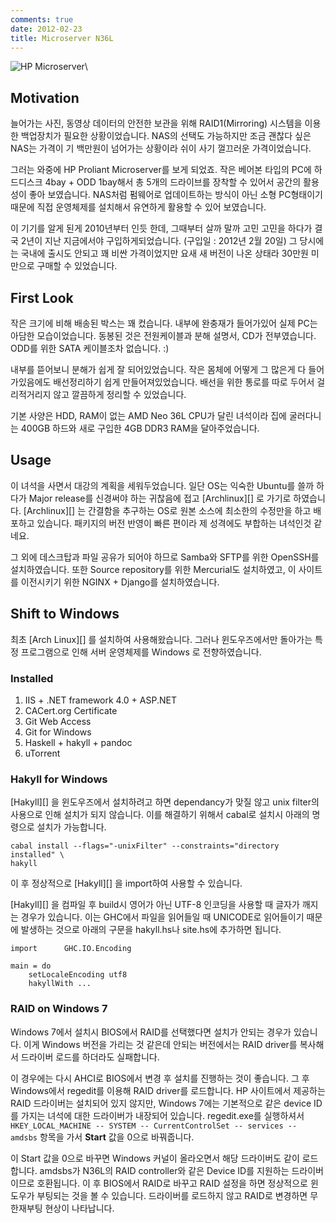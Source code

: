 ```yaml
---
comments: true
date: 2012-02-23
title: Microserver N36L
---
```


![HP Microserver](../media/page/review/hp-proliant-microserver-n36l.jpg)\


Motivation
----------

늘어가는 사진, 동영상 데이터의 안전한 보관을 위해 RAID1(Mirroring) 시스템을
이용한 백업장치가 필요한 상황이었습니다. NAS의 선택도 가능하지만 조금 괜찮다
싶은 NAS는 가격이 기 백만원이 넘어가는 상황이라 쉬이 사기 껄끄러운
가격이었습니다.

그러는 와중에 HP Proliant Microserver를 보게 되었죠. 작은 베어본 타입의 PC에
하드디스크 4bay + ODD 1bay해서 총 5개의 드라이브를 장착할 수 있어서 공간의
활용성이 좋아 보였습니다. NAS처럼 펌웨어로 업데이트하는 방식이 아닌 소형
PC형태이기 때문에 직접 운영체제를 설치해서 유연하게 활용할 수 있어 보였습니다.

이 기기를 알게 된게 2010년부터 인듯 한데, 그때부터 살까 말까 고민 고민을 하다가
결국 2년이 지난 지금에서야 구입하게되었습니다. (구입일 : 2012년 2월 20일) 그
당시에는 국내에 출시도 안되고 꽤 비싼 가격이었지만 요새 새 버전이 나온 상태라
30만원 미만으로 구매할 수 있었습니다.

First Look
----------

작은 크기에 비해 배송된 박스는 꽤 컸습니다. 내부에 완충재가 들어가있어 실제
PC는 아담한 모습이었습니다. 동봉된 것은 전원케이블과 분해 설명서, CD가
전부였습니다. ODD를 위한 SATA 케이블조차 없습니다. :)

내부를 뜯어보니 분해가 쉽게 잘 되어있었습니다. 작은 몸체에 어떻게 그 많은게 다
들어가있음에도 배선정리하기 쉽게 만들어져있었습니다. 배선을 위한 통로를 따로
두어서 걸리적거리지 않고 깔끔하게 정리할 수 있었습니다.

기본 사양은 HDD, RAM이 없는 AMD Neo 36L CPU가 달린 녀석이라 집에 굴러다니는
400GB 하드와 새로 구입한 4GB DDR3 RAM을 달아주었습니다.

Usage
-----

이 녀석을 사면서 대강의 계획을 세워두었습니다. 일단 OS는 익숙한 Ubuntu를 쓸까
하다가 Major release를 신경써야 하는 귀찮음에 접고 [Archlinux][] 로 가기로
하였습니다. [Archlinux][] 는 간결함을 추구하는 OS로 원본 소스에 최소한의
수정만을 하고 배포하고 있습니다. 패키지의 버전 반영이 빠른 편이라 제 성격에도
부합하는 녀석인것 같네요.

그 외에 데스크탑과 파일 공유가 되어야 하므로 Samba와 SFTP를 위한 OpenSSH를
설치하였습니다. 또한 Source repository를 위한 Mercurial도 설치하였고, 이
사이트를 이전시키기 위한 NGINX + Django를 설치하였습니다.

Shift to Windows
----------------

최초 [Arch Linux][] 를 설치하여 사용해왔습니다. 그러나 윈도우즈에서만 돌아가는
특정 프로그램으로 인해 서버 운영체제를 Windows 로 전향하였습니다.

### Installed

1. IIS + .NET framework 4.0 + ASP.NET
2. CACert.org Certificate
3. Git Web Access
4. Git for Windows
5. Haskell + hakyll + pandoc
6. uTorrent

### Hakyll for Windows

[Hakyll][] 을 윈도우즈에서 설치하려고 하면 dependancy가 맞질 않고 unix
filter의 사용으로 인해 설치가 되지 않습니다. 이를 해결하기 위해서 cabal로
설치시 아래의 명령으로 설치가 가능합니다.

    cabal install --flags="-unixFilter" --constraints="directory installed" \
    hakyll

이 후 정상적으로 [Hakyll][] 을 import하여 사용할 수 있습니다.

[Hakyll][] 을 컴파일 후 build시 영어가 아닌 UTF-8 인코딩을 사용할 때 글자가
깨지는 경우가 있습니다. 이는 GHC에서 파일을 읽어들일 때 UNICODE로 읽어들이기
때문에 발생하는 것으로 아래의 구문을 hakyll.hs나 site.hs에 추가하면 됩니다.

    import      GHC.IO.Encoding

    main = do
        setLocaleEncoding utf8
        hakyllWith ...

### RAID on Windows 7

Windows 7에서 설치시 BIOS에서 RAID를 선택했다면 설치가 안되는 경우가 있습니다.
이게 Windows 버전을 가리는 것 같은데 안되는 버전에서는 RAID driver를 복사해서
드라이버 로드를 하더라도 실패합니다.

이 경우에는 다시 AHCI로 BIOS에서 변경 후 설치를 진행하는 것이 좋습니다. 그 후
Windows에서 regedit를 이용해 RAID driver를 로드합니다. HP 사이트에서 제공하는
RAID 드라이버는 설치되어 있지 않지만, Windows 7에는 기본적으로 같은 device
ID를 가지는 녀석에 대한 드라이버가 내장되어 있습니다. regedit.exe를 실행하셔서
`HKEY_LOCAL_MACHINE -- SYSTEM -- CurrentControlSet -- services -- amdsbs`
항목을 가서 **Start** 값을 0으로 바꿔줍니다.

이 Start 값을 0으로 바꾸면 Windows 커널이 올라오면서 해당 드라이버도 같이
로드합니다. amdsbs가 N36L의 RAID controller와 같은 Device ID를 지원하는
드라이버이므로 호환됩니다. 이 후 BIOS에서 RAID로 바꾸고 RAID 설정을 하면
정상적으로 윈도우가 부팅되는 것을 볼 수 있습니다. 드라이버를 로드하지 않고
RAID로 변경하면 무한재부팅 현상이 나타납니다.